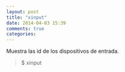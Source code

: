 ```yaml
---
layout: post
title: "xinput"
date: 2014-04-03 15:39
comments: true
categories: 
---
```

Muestra las id de los dispositivos de entrada.

>$ xinput

